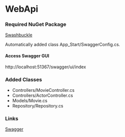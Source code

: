 # WebApi

### Required NuGet Package
[Swashbuckle](https://www.nuget.org/packages/Swashbuckle)

Automatically added class App_Start/SwaggerConfig.cs.

#### Access Swagger GUI
http://localhost:51367/swagger/ui/index

### Added Classes
* Controllers/MovieController.cs
* Controllers/ActorController.cs
* Models/Movie.cs
* Repository/Repository.cs

### Links
[Swagger](https://swagger.io/)
